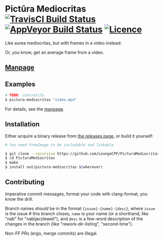 # Pictūra Mediocritas [![TravisCI Build Status](https://travis-ci.org/LoungeCPP/PicturaMediocritas.svg?branch=master)](https://travis-ci.org/LoungeCPP/PicturaMediocritas) [![AppVeyor Build Status](https://ci.appveyor.com/api/projects/status/13nn4a1r52ubgg9d/branch/master?svg=true)](https://ci.appveyor.com/project/nabijaczleweli/picturamediocritas/branch/master) [![Licence](https://img.shields.io/badge/license-MIT-blue.svg?style=flat)](LICENSE)
Like aurea mediocritas, but with frames in a video instead.

Or, you know, get an average frame from a video.

## [Manpage](https://rawcdn.githack.com/LoungeCPP/PicturaMediocritas/man/pictura-mediocritas.1.html)

## Examples

```sh
# TODO: concretify
$ pictura-mediocritas "video.mp4"
```

For details, see the [manpage](https://rawcdn.githack.com/LoungeCPP/PicturaMediocritas/man/pictura-mediocritas.1.html).

## Installation

Either acquire a binary release from [the releases page](https://github.com/LoungeCPP/PicturaMediocritas/releases),
or build it yourself:

```sh
# You need FreeImage to be includable and linkable

$ git clone --recursive https://github.com/LoungeCPP/PicturaMediocritas
$ cd PicturaMediocritas
$ make
$ install out/pictura-mediocritas $(wherever)
```

## Contributing

Imperative commit messages, format your code with clang-format, you know the drill.

Branch names *should* be in the format `{issue}-{name}-{desc}`, where
`issue` is the issue # this branch closes,
`name` is your name (or a shorthand, like "nab" for "nabijaczleweli"), and
`desc` is a few-word description of the changes in the branch (like "rework-dir-listing", "second-time").

Non-FF PRs (ergo, merge commits) are illegal.
